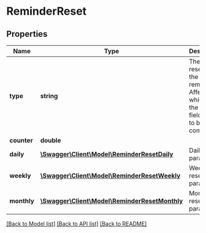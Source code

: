 # ReminderReset

## Properties
Name | Type | Description | Notes
------------ | ------------- | ------------- | -------------
**type** | **string** | The type of reset for the reminder. Affects which of the reset fields need to be completed. | [optional] 
**counter** | **double** |  | [optional] 
**daily** | [**\Swagger\Client\Model\ReminderResetDaily**](ReminderResetDaily.md) | Daily reset parameters | [optional] 
**weekly** | [**\Swagger\Client\Model\ReminderResetWeekly**](ReminderResetWeekly.md) | Weekly reset parameters | [optional] 
**monthly** | [**\Swagger\Client\Model\ReminderResetMonthly**](ReminderResetMonthly.md) | Monthly reset parameters | [optional] 

[[Back to Model list]](../README.md#documentation-for-models) [[Back to API list]](../README.md#documentation-for-api-endpoints) [[Back to README]](../README.md)


